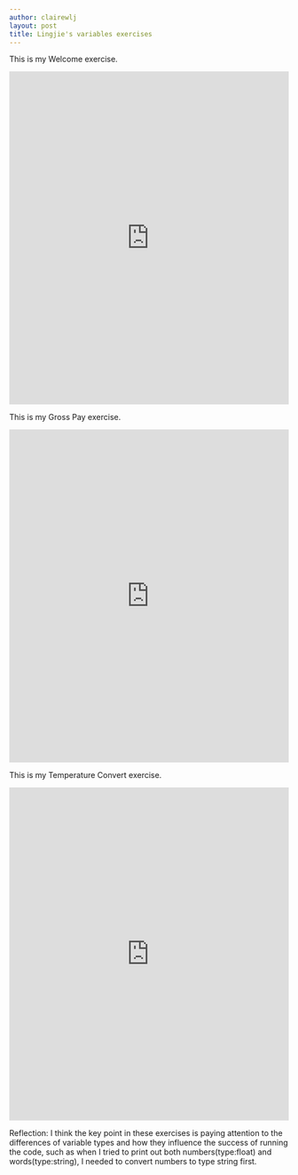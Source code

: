 ```yaml
---
author: clairewlj
layout: post
title: Lingjie's variables exercises
---
```


This is my Welcome exercise.
<iframe src="https://trinket.io/embed/python/3bb1abc3ff" width="100%" height="600" frameborder="0" marginwidth="0" marginheight="0" allowfullscreen></iframe>

This is my Gross Pay exercise.
<iframe src="https://trinket.io/embed/python/c79639c683" width="100%" height="600" frameborder="0" marginwidth="0" marginheight="0" allowfullscreen></iframe>

This is my Temperature Convert exercise.
<iframe src="https://trinket.io/embed/python/d08f58f4c7" width="100%" height="600" frameborder="0" marginwidth="0" marginheight="0" allowfullscreen></iframe>

Reflection: I think the key point in these exercises is paying attention to the differences of variable types and how they influence the success of running the code, such as when I tried to print out both numbers(type:float) and words(type:string), I needed to convert numbers to type string first.
